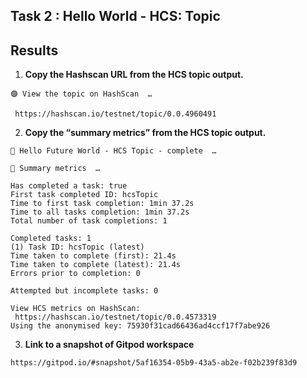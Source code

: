 ## Task 2 : Hello World - HCS: Topic

## Results

1. **Copy the Hashscan URL from the HCS topic output.**

```
🟣 View the topic on HashScan  …

 https://hashscan.io/testnet/topic/0.0.4960491
```

2. **Copy the “summary metrics” from the HCS topic output.**

```
🎉 Hello Future World - HCS Topic - complete  …

🔢 Summary metrics  …

Has completed a task: true
First task completed ID: hcsTopic
Time to first task completion: 1min 37.2s
Time to all tasks completion: 1min 37.2s
Total number of task completions: 1

Completed tasks: 1
(1) Task ID: hcsTopic (latest)
Time taken to complete (first): 21.4s
Time taken to complete (latest): 21.4s
Errors prior to completion: 0

Attempted but incomplete tasks: 0

View HCS metrics on HashScan:
 https://hashscan.io/testnet/topic/0.0.4573319
Using the anonymised key: 75930f31cad66436ad4ccf17f7abe926
```

3. **Link to a snapshot of Gitpod workspace**

```
https://gitpod.io/#snapshot/5af16354-05b9-43a5-ab2e-f02b239f83d9
```
